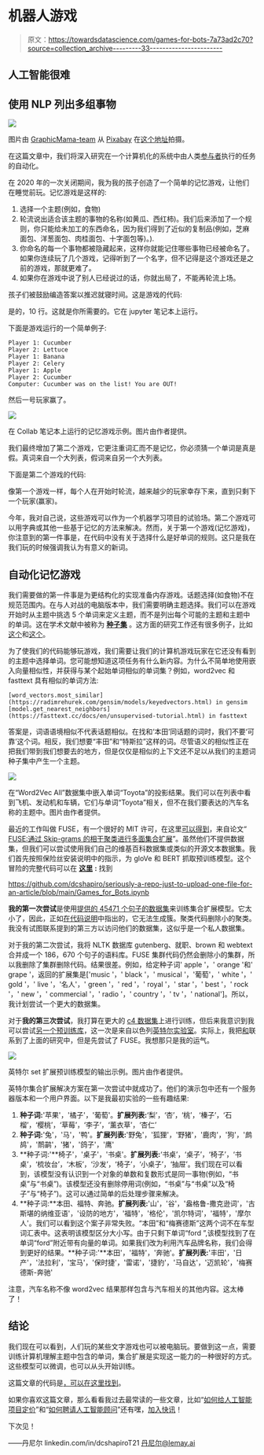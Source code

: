 # 机器人游戏

> 原文：<https://towardsdatascience.com/games-for-bots-7a73ad2c70?source=collection_archive---------33----------------------->

## 人工智能很难

## 使用 NLP 列出多组事物

![](img/42bc72cb16dd762faa9100db68d40b6c.png)

图片由 [GraphicMama-team](https://pixabay.com/users/graphicmama-team-2641041/?utm_source=link-attribution&utm_medium=referral&utm_campaign=image&utm_content=1417208) 从 [Pixabay](https://pixabay.com/?utm_source=link-attribution&utm_medium=referral&utm_campaign=image&utm_content=1417208) 在[这个地址](https://pixabay.com/vectors/dog-animal-corgi-beagle-bolonka-1417208/)拍摄。

在这篇文章中，我们将深入研究在一个计算机化的系统中由人类[参与者](https://en.wikipedia.org/wiki/Actor_(UML)#:~:text=An%20actor%20in%20the%20Unified,is%20external%20to%20the%20subject.%22)执行的任务的自动化。

在 2020 年的一次关闭期间，我为我的孩子创造了一个简单的记忆游戏，让他们在睡觉前玩。记忆游戏是这样的:

1.  选择一个主题(例如，食物)
2.  轮流说出适合该主题的事物的名称(如黄瓜、西红柿)。我们后来添加了一个规则，你只能给未加工的东西命名，因为我们得到了近似的复制品(例如，芝麻面包、洋葱面包、肉桂面包、十字面包等)。).
3.  你命名的每一个事物都被隐藏起来，这样你就能记住哪些事物已经被命名了。如果你连续玩了几个游戏，记得听到了一个名字，但不记得是这个游戏还是之前的游戏，那就更难了。
4.  如果你在游戏中说了别人已经说过的话，你就出局了，不能再轮流上场。

孩子们被鼓励编造答案以推迟就寝时间。这是游戏的代码:

是的，10 行。这就是你所需要的。它在 jupyter 笔记本上运行。

下面是游戏运行的一个简单例子:

```
Player 1: Cucumber
Player 2: Lettuce
Player 1: Banana
Player 2: Celery
Player 1: Apple
Player 2: Cucumber
Computer: Cucumber was on the list! You are OUT!
```

然后一号玩家赢了。

![](img/94e96542c0d5adf7318d24a1d2d3437e.png)

在 Collab 笔记本上运行的记忆游戏示例。图片由作者提供。

我们最终增加了第二个游戏，它更注重词汇而不是记忆，你必须猜一个单词是真是假。真词来自一个大列表，假词来自另一个大列表。

下面是第二个游戏的代码:

像第一个游戏一样，每个人在开始时轮流，越来越少的玩家幸存下来，直到只剩下一个玩家(赢家)。

今年，我对自己说，这些游戏可以作为一个机器学习项目的试验场。第二个游戏可以用字典或其他一些基于记忆的方法来解决。然而，关于第一个游戏(记忆游戏)，你注意到的第一件事是，在代码中没有关于选择什么是好单词的规则。这只是我在我们玩的时候强调我认为有意义的新词。

## 自动化记忆游戏

我们需要做的第一件事是为更结构化的实现准备内存游戏。话题选择(如食物)不在规范范围内。在与人对战的电脑版本中，我们需要明确主题选择。我们可以在游戏开始时从主题中挑选 5 个单词来定义主题，而不是列出每个可能的主题和主题中的单词。这在学术文献中被称为 [**种子集**](https://arxiv.org/abs/1808.08953) 。这方面的研究工作还有很多例子，比如[这个](https://dl.acm.org/doi/abs/10.1145/3331184.3331359)和[这个](https://dl.acm.org/doi/abs/10.1145/3366423.3380284)。

为了使我们的代码能够玩游戏，我们需要让我们的计算机游戏玩家在它还没有看到的主题中选择单词。您可能想知道这项任务有什么新内容。为什么不简单地使用嵌入向量相似性，并获得与某个起始单词相似的单词集？例如，word2vec 和 fasttext 具有相似的单词方法:

```
[word_vectors.most_similar](https://radimrehurek.com/gensim/models/keyedvectors.html) in gensim
[model.get_nearest_neighbors](https://fasttext.cc/docs/en/unsupervised-tutorial.html) in fasttext
```

答案是，词语语境相似不代表话题相似。在找和‘本田’同话题的词时，我们不要‘可靠’这个词。相反，我们想要“丰田”和“特斯拉”这样的词。尽管语义的相似性正在把我们带到我们想要去的地方，但是仅仅是相似的上下文还不足以从我们的主题词种子集中产生一个主题。

![](img/c7e8cbee69119482c15c222e196c4efd.png)

在“Word2Vec All”数据集中嵌入单词“Toyota”的投影结果。我们可以在列表中看到飞机、发动机和车辆，它们与单词“Toyota”相关，但不在我们要表达的汽车名称的主题中。图片由作者提供。

最近的工作叫做 FUSE，有一个很好的 MIT 许可，在这里[可以得到](https://github.com/WanzhengZhu/FUSE.git)，来自论文“ [FUSE:通过 Skip-grams 的相干聚类进行多面集合扩展](https://arxiv.org/pdf/1910.04345.pdf)”。虽然他们不提供数据集，但我们可以尝试使用我们自己的维基百科数据集或类似的开源文本数据集。我们首先按照保险丝安装说明中的指示，为 gloVe 和 BERT 抓取预训练模型。这个冒险的完整代码可以在 [**这里**](https://github.com/dcshapiro/seriously-a-repo-just-to-upload-one-file-for-an-article/blob/main/Games_for_Bots.ipynb) **:** 找到

<https://github.com/dcshapiro/seriously-a-repo-just-to-upload-one-file-for-an-article/blob/main/Games_for_Bots.ipynb>  

**我的第一次尝试**是使用[提供的 45471 个句子的数据集](https://github.com/WanzhengZhu/FUSE/tree/master/data)来训练集合扩展模型。它太小了，因此，正如[在代码说明](https://github.com/WanzhengZhu/FUSE#Data)中指出的，它无法生成簇。聚类代码删除小的聚类。我没有试图联系提到的第三方以访问他们的数据集，这似乎是一个私人数据集。

对于我的第二次尝试，我将 NLTK 数据库 gutenberg、就职、brown 和 webtext 合并成一个 186，670 个句子的语料库。FUSE 集群代码仍然会删除小的集群，所以我删除了集群删除代码。结果很差。例如，给定种子词' apple '，' orange '和' grape '，返回的扩展集是['music '，' black '，' musical '，'葡萄'，' white '，' gold '，' live '，'名人'，' green '，' red '，' royal '，' star '，' best '，' rock '，' new '，' commercial '，' radio '，' country '，' tv '，' national']。所以，我计划尝试一个更大的数据集。

对于**我的第三次尝试**，我打算在更大的 [c4 数据集](https://huggingface.co/datasets/allenai/c4)上进行训练，但后来我意识到我可以尝试[另一个预训练库](https://github.com/IntelLabs/nlp-architect)，这一次是来自以色列[英特尔实验室](https://intellabs.github.io/nlp-architect/term_set_expansion.html)。实际上，我把[和](https://arxiv.org/abs/1808.08953)联系到了上面的研究中，但是先尝试了 FUSE。我想那只是我的运气。

![](img/8fd58375cc84145f4326a9d13ba8857a.png)

英特尔 set 扩展预训练模型的输出示例。图片由作者提供。

英特尔集合扩展解决方案在第一次尝试中就成功了。他们的演示包中还有一个服务器版本和一个用户界面。以下是我最初实验的一些有趣结果:

1.  **种子词:**'苹果'，'橘子'，'葡萄'。**扩展列表:**‘梨’，‘杏’，‘桃’，‘榛子’，‘石榴’，‘樱桃’，‘草莓’，‘李子’，‘薰衣草’，‘杏仁’
2.  **种子词:**'兔'，'马'，'鸭'。**扩展列表:**'野兔'，'狐狸'，'野猪'，'鹿肉'，'狗'，'鹧鸪'，'鸸鹋'，'猪'，'鸽子'，'鹰'
3.  **种子词:'**椅子'，'桌子'，'书桌'。**扩展列表:**‘书桌’，‘桌子’，‘椅子’，‘书桌’，‘梳妆台’，‘木板’，‘沙发’，‘椅子’，‘小桌子’，‘抽屉’。我们现在可以看到，该模型没有认识到一个对象的单数和复数形式是同一事物(例如，“书桌”与“书桌”)。该模型还没有删除停用词(例如，“书桌”与“书桌”以及“椅子”与“椅子”)。这可以通过简单的后处理步骤来解决。
4.  **种子词:**本田、福特、奔驰。**扩展列表:**'山'，'谷'，'盎格鲁-撒克逊词'，'古斯堪的纳维亚语'，'设防的地方'，'福特'，'格伦'，'凯尔特词'，'福特'，'摩尔人'。我们可以看到这个案子非常失败。“本田”和“梅赛德斯”这两个词不在车型词汇表中。这表明该模型区分大小写。由于只剩下单词“ford ”,该模型找到了在单词“ford”附近带有向量的单词。如果我们改为利用汽车品牌名称，我们会得到更好的结果。**种子词:'**本田'，'福特'，'奔驰'。**扩展列表:**'丰田'，'日产'，'法拉利'，'宝马'，'保时捷'，'雷诺'，'捷豹'，'马自达'，'迈凯轮'，'梅赛德斯-奔驰'

注意，汽车名称不像 word2vec 结果那样包含与汽车相关的其他内容。这太棒了！

## 结论

我们现在可以看到，人们玩的某些文字游戏也可以被电脑玩。要做到这一点，需要训练计算机理解主题中包含的单词，集合扩展是实现这一能力的一种很好的方式。这些模型可以微调，也可以从头开始训练。

这篇文章的代码是[，可以在这里找到](https://github.com/dcshapiro/seriously-a-repo-just-to-upload-one-file-for-an-article/blob/main/Games_for_Bots.ipynb)。

如果你喜欢这篇文章，那么看看我过去最常读的一些文章，比如“[如何给人工智能项目定价](https://medium.com/towards-data-science/how-to-price-an-ai-project-f7270cb630a4)”和“[如何聘请人工智能顾问](https://medium.com/towards-data-science/why-hire-an-ai-consultant-50e155e17b39)”还有嘿，[加入快讯](http://eepurl.com/gdKMVv)！

下次见！

——丹尼尔
linkedin.com/in/dcshapiroT21
丹尼尔@lemay.ai